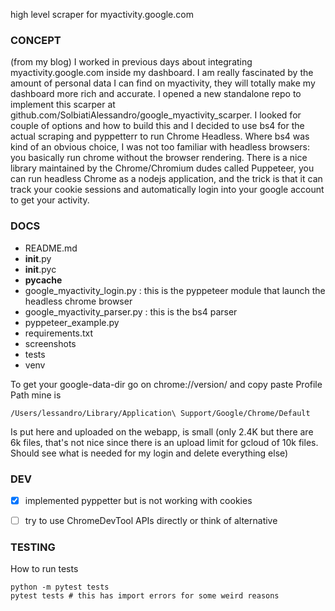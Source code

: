 high level scraper for myactivity.google.com

### CONCEPT
(from my blog)
I worked in previous days about integrating myactivity.google.com inside my dashboard. I am really fascinated by the amount of personal data I can find on myactivity, they will totally make my dashboard more rich and accurate. I opened a new standalone repo to implement this scarper at github.com/SolbiatiAlessandro/google_myactivity_scarper. I looked for couple of options and how to build this and I decided to use bs4 for the actual scraping and pyppetterr to run Chrome Headless. Where bs4 was kind of an obvious choice, I was not too familiar with headless browsers: you basically run chrome without the browser rendering. There is a nice library maintained by the Chrome/Chromium dudes called Puppeteer, you can run headless Chrome as a nodejs application, and the trick is that it can track your cookie sessions and automatically login into your google account to get your activity.

### DOCS

- README.md
- __init__.py
- __init__.pyc
- __pycache__
- google_myactivity_login.py : this is the pyppeteer module that launch the headless chrome browser
- google_myactivity_parser.py : this is the bs4 parser
- pyppeteer_example.py 
- requirements.txt
- screenshots
- tests
- venv

To get your google-data-dir go on chrome://version/ and copy paste Profile Path
mine is
```
/Users/lessandro/Library/Application\ Support/Google/Chrome/Default
```
Is put here and uploaded on the webapp, is small (only 2.4K but there are 6k files, that's not nice since there is an upload limit for gcloud of 10k files. Should see what is needed for my login and delete everything else)

### DEV

- [X] implemented pyppetter but is not working with cookies
- [ ] try to use ChromeDevTool APIs directly or think of alternative


### TESTING

How to run tests

```
python -m pytest tests
pytest tests # this has import errors for some weird reasons
```
